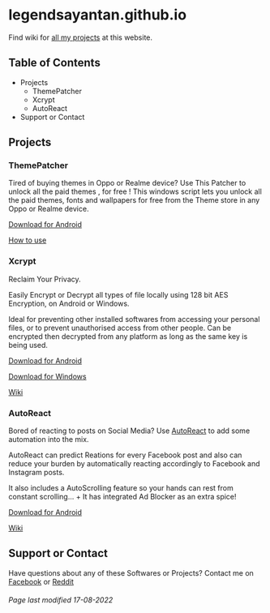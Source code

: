 # legendsayantan.github.io

Find wiki for [all my projects](https://github.com/legendsayantan) at this website.

## Table of Contents

- Projects
  - ThemePatcher
  - Xcrypt
  - AutoReact
- Support or Contact

## Projects

### ThemePatcher

Tired of buying themes in Oppo or Realme device? Use This Patcher to unlock all the paid themes , for free !
This windows script lets you unlock all the paid themes, fonts and wallpapers for free from the Theme store in any Oppo or Realme device.

[Download for Android](https://github.com/legendsayantan/ThemePatcher/releases/latest)

[How to use](https://github.com/legendsayantan/ThemePatcher/README.md)

### Xcrypt

Reclaim Your Privacy.

Easily Encrypt or Decrypt all types of file locally using 128 bit AES Encryption, on Android or Windows.

Ideal for preventing other installed softwares from accessing your personal files, or to prevent unauthorised access from other people. Can be encrypted then decrypted from any platform as long as the same key is being used. 

[Download for Android](https://github.com/legendsayantan/Xcrypt/releases/latest)

[Download for Windows](https://github.com/legendsayantan/Xcrypt-windows/releases/latest)

[Wiki](https://legendsayantan.github.io/xcrypt)

### AutoReact

Bored of reacting to posts on Social Media? Use [AutoReact](https://github.com/legendsayantan/AutoReact) to add some automation into the mix.

AutoReact can predict Reations for every Facebook post and also can reduce your burden by automatically reacting accordingly to Facebook and Instagram posts.

It also includes a AutoScrolling feature so your hands can rest from constant scrolling... + It has integrated Ad Blocker as an extra spice!

[Download for Android](https://github.com/legendsayantan/AutoReact/releases/latest)

[Wiki](https://legendsayantan.github.io/autoreact)

## Support or Contact

Have questions about any of these Softwares or Projects? Contact me on [Facebook](https://fb.com/LegendSayantan) or [Reddit](https://reddit.com/u/LegendSayantan)

###### Page last modified 17-08-2022
